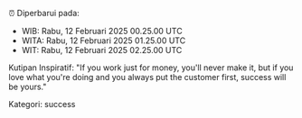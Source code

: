 ⏰ Diperbarui pada:
- WIB: Rabu, 12 Februari 2025 00.25.00 UTC
- WITA: Rabu, 12 Februari 2025 01.25.00 UTC
- WIT: Rabu, 12 Februari 2025 02.25.00 UTC

Kutipan Inspiratif:
"If you work just for money, you'll never make it, but if you love what you're doing and you always put the customer first, success will be yours."


Kategori: success

